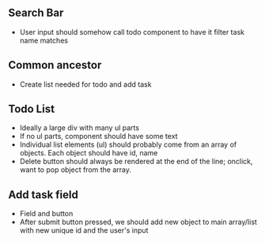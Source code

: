 ## Search Bar
- User input should somehow call todo component to have it filter task name matches

## Common ancestor
- Create list needed for todo and add task

## Todo List
- Ideally a large div with many ul parts
- If no ul parts, component should have some text
- Individual list elements (ul) should probably come from an array of objects. Each object should have id, name
- Delete button should always be rendered at the end of the line; onclick, want to pop object from the array.

## Add task field
- Field and button
- After submit button pressed, we should add new object to main array/list with new unique id and the user's input